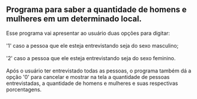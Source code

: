 ## Programa para saber a quantidade de homens e mulheres em um determinado local.

Esse programa vai apresentar ao usuário duas opções para digitar:
<br/><br/>
'1' caso a pessoa que ele esteja entrevistando seja do sexo masculino;
<br/><br/>
'2' caso a pessoa que ele esteja entrevistando seja do sexo feminino.
<br/><br/>
Após o usuário ter entrevistado todas as pessoas, o programa também dá a opção '0' para cancelar e mostrar na tela a quantidade
de pessoas entrevistadas, a quantidade de homens e mulheres e suas respectivas porcentagens.
